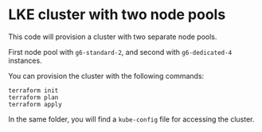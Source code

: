 # LKE cluster with two node pools

This code will provision a cluster with two separate node pools.

First node pool with `g6-standard-2`, and second with `g6-dedicated-4` instances.

You can provision the cluster with the following commands:

```
terraform init
terraform plan
terraform apply
```

In the same folder, you will find a `kube-config` file for accessing the cluster.